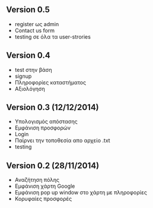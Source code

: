 ## Version 0.5
   - register ως admin
   - Contact us form
   - testing σε όλα τα user-strories

## Version 0.4 
   - test στην βάση
   - signup
   - Πληροφορίες καταστήματος
   - Αξιολόγηση

## Version 0.3 (12/12/2014)
  - Υπολογισμός απόστασης
  - Εμφάνιση προσφορών
  - Login
  - Παίρνει την τοποθεσία απο αρχείο .txt
  - testing 

## Version 0.2 (28/11/2014)
 - Αναζήτηση πόλης
 - Εμφάνιση χάρτη Google
 - Εμφάνιση pop up window στο χάρτη με πληροφορίες
 - Κορυφαίες προσφορές 

